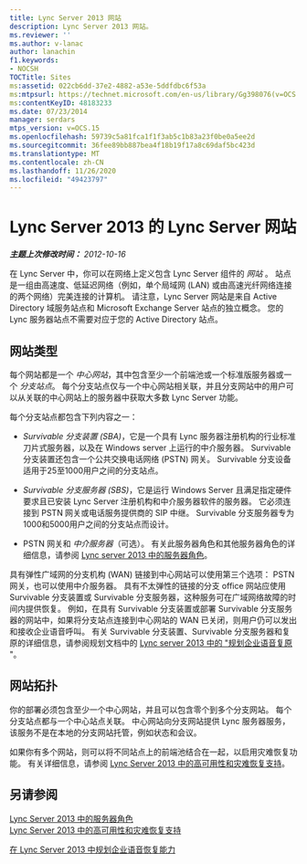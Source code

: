 ```yaml
---
title: Lync Server 2013 网站
description: Lync Server 2013 网站。
ms.reviewer: ''
ms.author: v-lanac
author: lanachin
f1.keywords:
- NOCSH
TOCTitle: Sites
ms:assetid: 022cb6dd-37e2-4882-a53e-5ddfdbc6f53a
ms:mtpsurl: https://technet.microsoft.com/en-us/library/Gg398076(v=OCS.15)
ms:contentKeyID: 48183233
ms.date: 07/23/2014
manager: serdars
mtps_version: v=OCS.15
ms.openlocfilehash: 59739c5a81fca1f1f3ab5c1b83a23f0be0a5ee2d
ms.sourcegitcommit: 36fee89bb887bea4f18b19f17a8c69daf5bc423d
ms.translationtype: MT
ms.contentlocale: zh-CN
ms.lasthandoff: 11/26/2020
ms.locfileid: "49423797"
---
```

# <a name="lync-server-sites-for-lync-server-2013"></a>Lync Server 2013 的 Lync Server 网站

<div data-xmlns="http://www.w3.org/1999/xhtml">

<div class="topic" data-xmlns="http://www.w3.org/1999/xhtml" data-msxsl="urn:schemas-microsoft-com:xslt" data-cs="https://msdn.microsoft.com/">

<div data-asp="https://msdn2.microsoft.com/asp">



</div>

<div id="mainSection">

<div id="mainBody">

<span> </span>

_**主题上次修改时间：** 2012-10-16_

在 Lync Server 中，你可以在网络上定义包含 Lync Server 组件的 *网站* 。 站点是一组由高速度、低延迟网络（例如，单个局域网 (LAN) 或由高速光纤网络连接的两个网络）完美连接的计算机。 请注意，Lync Server 网站是来自 Active Directory 域服务站点和 Microsoft Exchange Server 站点的独立概念。 您的 Lync 服务器站点不需要对应于您的 Active Directory 站点。

<div>

## <a name="site-types"></a>网站类型

每个网站都是一个 *中心网站*，其中包含至少一个前端池或一个标准版服务器或一个 *分支站点*。 每个分支站点仅与一个中心网站相关联，并且分支网站中的用户可以从关联的中心网站上的服务器中获取大多数 Lync Server 功能。

每个分支站点都包含下列内容之一：

  - *Survivable 分支装置 (SBA)*，它是一个具有 Lync 服务器注册机构的行业标准刀片式服务器，以及在 Windows server 上运行的中介服务器。 Survivable 分支装置还包含一个公共交换电话网络 (PSTN) 网关。 Survivable 分支设备适用于25至1000用户之间的分支站点。

  - *Survivable 分支服务器 (SBS)*，它是运行 Windows Server 且满足指定硬件要求且已安装 Lync Server 注册机构和中介服务器软件的服务器。 它必须连接到 PSTN 网关或电话服务提供商的 SIP 中继。 Survivable 分支服务器专为1000和5000用户之间的分支站点而设计。

  - PSTN 网关和 *中介服务器*（可选）。 有关此服务器角色和其他服务器角色的详细信息，请参阅 [Lync server 2013 中的服务器角色](lync-server-2013-server-roles.md)。

具有弹性广域网的分支机构 (WAN) 链接到中心网站可以使用第三个选项： PSTN 网关，也可以使用中介服务器。 具有不太弹性的链接的分支 office 网站应使用 Survivable 分支装置或 Survivable 分支服务器，这种服务可在广域网络故障的时间内提供恢复。 例如，在具有 Survivable 分支装置或部署 Survivable 分支服务器的网站中，如果将分支站点连接到中心网站的 WAN 已关闭，则用户仍可以发出和接收企业语音呼叫。 有关 Survivable 分支装置、Survivable 分支服务器和复原的详细信息，请参阅规划文档中的 [Lync server 2013 中的 "规划企业语音复原](lync-server-2013-planning-for-enterprise-voice-resiliency.md) "。

</div>

<div>

## <a name="site-topologies"></a>网站拓扑

你的部署必须包含至少一个中心网站，并且可以包含零个到多个分支网站。 每个分支站点都与一个中心站点关联。 中心网站向分支网站提供 Lync 服务器服务，该服务不是在本地的分支网站托管，例如状态和会议。

如果你有多个网站，则可以将不同站点上的前端池结合在一起，以启用灾难恢复功能。 有关详细信息，请参阅 [Lync Server 2013 中的高可用性和灾难恢复支持](lync-server-2013-high-availability-and-disaster-recovery-support.md)。

</div>

<div>

## <a name="see-also"></a>另请参阅


[Lync Server 2013 中的服务器角色](lync-server-2013-server-roles.md)  
[Lync Server 2013 中的高可用性和灾难恢复支持](lync-server-2013-high-availability-and-disaster-recovery-support.md)  


[在 Lync Server 2013 中规划企业语音恢复能力](lync-server-2013-planning-for-enterprise-voice-resiliency.md)  
  

</div>

</div>

<span> </span>

</div>

</div>

</div>

